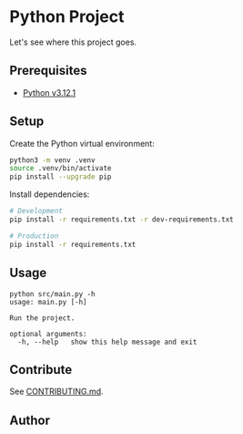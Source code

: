 # Python Project

Let's see where this project goes.

## Prerequisites

- [Python v3.12.1](https://www.python.org/downloads/release/python-3121/)

## Setup

Create the Python virtual environment:

```bash
python3 -m venv .venv
source .venv/bin/activate
pip install --upgrade pip
```

Install dependencies:

```bash
# Development
pip install -r requirements.txt -r dev-requirements.txt
```

```bash
# Production
pip install -r requirements.txt
```

## Usage

```text
python src/main.py -h                   
usage: main.py [-h]

Run the project.

optional arguments:
  -h, --help   show this help message and exit
```

## Contribute

See [CONTRIBUTING.md](CONTRIBUTING.md).

## Author

